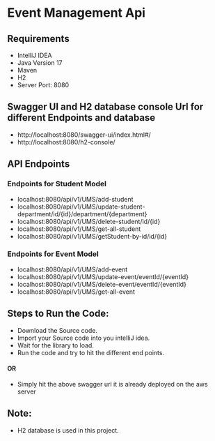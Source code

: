 # Event Management Api
## Requirements
- IntelliJ IDEA
- Java Version 17
- Maven
- H2
- Server Port: 8080

## Swagger UI and H2 database console Url for different Endpoints and database
- http://localhost:8080/swagger-ui/index.html#/
- http://localhost:8080/h2-console/

## API Endpoints

### Endpoints for Student Model
- localhost:8080/api/v1/UMS/add-student
- localhost:8080/api/v1/UMS/update-student-department/id/{id}/department/{department}
- localhost:8080/api/v1/UMS/delete-student/id/{id}
- localhost:8080/api/v1/UMS/get-all-student
- localhost:8080/api/v1/UMS/getStudent-by-id/id/{id}

### Endpoints for Event Model
- localhost:8080/api/v1/UMS/add-event
- localhost:8080/api/v1/UMS/update-event/eventId/{eventId}
- localhost:8080/api/v1/UMS/delete-event/eventId/{eventId}
- localhost:8080/api/v1/UMS/get-all-event

##  Steps to Run the Code:
- Download the Source code.
- Import your Source code into you intelliJ idea.
- Wait for the library to load.
- Run the code and try to hit the different end points.

#### OR
- Simply hit the above swagger url it is already deployed on the aws server

## Note:
- H2 database is used in this project.



